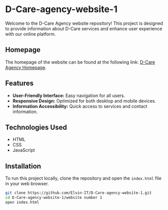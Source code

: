 # D-Care-agency-website-1


Welcome to the D-Care Agency website repository! This project is designed to provide information about D-Care services and enhance user experience with our online platform.

## Homepage

The homepage of the website can be found at the following link: [D-Care Agency Homepage](https://github.com/Elvin-IT/D-Care-agency-website-1/blob/main/website%20number%201/index.html).

## Features

- **User-Friendly Interface:** Easy navigation for all users.
- **Responsive Design:** Optimized for both desktop and mobile devices.
- **Information Accessibility:** Quick access to services and contact information.

## Technologies Used

- HTML
- CSS
- JavaScript

## Installation

To run this project locally, clone the repository and open the `index.html` file in your web browser.

```bash
git clone https://github.com/Elvin-IT/D-Care-agency-website-1.git
cd D-Care-agency-website-1/website number 1
open index.html
